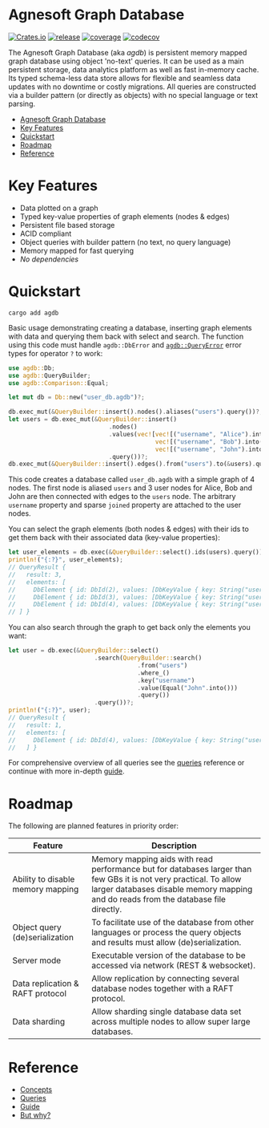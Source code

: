 # Agnesoft Graph Database

[![Crates.io](https://img.shields.io/crates/v/agdb)](https://crates.io/crates/agdb) [![release](https://github.com/agnesoft/agdb/actions/workflows/release.yaml/badge.svg)](https://github.com/agnesoft/agdb/actions/workflows/release.yaml) [![coverage](https://github.com/agnesoft/agdb/actions/workflows/coverage.yaml/badge.svg)](https://github.com/agnesoft/agdb/actions/workflows/coverage.yaml) [![codecov](https://codecov.io/gh/agnesoft/agdb/branch/main/graph/badge.svg?token=Z6YO8C3XGU)](https://codecov.io/gh/agnesoft/agdb)

The Agnesoft Graph Database (aka _agdb_) is persistent memory mapped graph database using object 'no-text' queries. It can be used as a main persistent storage, data analytics platform as well as fast in-memory cache. Its typed schema-less data store allows for flexible and seamless data updates with no downtime or costly migrations. All queries are constructed via a builder pattern (or directly as objects) with no special language or text parsing.

- [Agnesoft Graph Database](#agnesoft-graph-database)
- [Key Features](#key-features)
- [Quickstart](#quickstart)
- [Roadmap](#roadmap)
- [Reference](#reference)

# Key Features

- Data plotted on a graph
- Typed key-value properties of graph elements (nodes & edges)
- Persistent file based storage
- ACID compliant
- Object queries with builder pattern (no text, no query language)
- Memory mapped for fast querying
- _No dependencies_

# Quickstart

```
cargo add agdb
```

Basic usage demonstrating creating a database, inserting graph elements with data and querying them back with select and search. The function using this code must handle `agdb::DbError` and [`agdb::QueryError`](docs/queries.md#queryerror) error types for operator `?` to work:

```Rust
use agdb::Db;
use agdb::QueryBuilder;
use agdb::Comparison::Equal;

let mut db = Db::new("user_db.agdb")?;

db.exec_mut(&QueryBuilder::insert().nodes().aliases("users").query())?;
let users = db.exec_mut(&QueryBuilder::insert()
                            .nodes()
                            .values(vec![vec![("username", "Alice").into(), ("joined", 2023).into()],
                                         vec![("username", "Bob").into(), ("joined", 2015).into()],
                                         vec![("username", "John").into()]])
                            .query())?;
db.exec_mut(&QueryBuilder::insert().edges().from("users").to(&users).query())?;
```

This code creates a database called `user_db.agdb` with a simple graph of 4 nodes. The first node is aliased `users` and 3 user nodes for Alice, Bob and John are then connected with edges to the `users` node. The arbitrary `username` property and sparse `joined` property are attached to the user nodes.

You can select the graph elements (both nodes & edges) with their ids to get them back with their associated data (key-value properties):

```Rust
let user_elements = db.exec(&QueryBuilder::select().ids(users).query())?;
println!("{:?}", user_elements);
// QueryResult {
//   result: 3,
//   elements: [
//     DbElement { id: DbId(2), values: [DbKeyValue { key: String("username"), value: String("Alice") }, DbKeyValue { key: String("joined"), value: Int(2023) }] },
//     DbElement { id: DbId(3), values: [DbKeyValue { key: String("username"), value: String("Bob") }, DbKeyValue { key: String("joined"), value: Int(2015) }] },
//     DbElement { id: DbId(4), values: [DbKeyValue { key: String("username"), value: String("John") }] }
// ] }
```

You can also search through the graph to get back only the elements you want:

```Rust
let user = db.exec(&QueryBuilder::select()
                        .search(QueryBuilder::search()
                                    .from("users")
                                    .where_()
                                    .key("username")
                                    .value(Equal("John".into()))
                                    .query())
                        .query())?;
println!("{:?}", user);
// QueryResult {
//   result: 1,
//   elements: [
//     DbElement { id: DbId(4), values: [DbKeyValue { key: String("username"), value: String("John") }] }
//   ] }
```

For comprehensive overview of all queries see the [queries](docs/queries.md) reference or continue with more in-depth [guide](docs/guide.md).

# Roadmap

The following are planned features in priority order:

| Feature                           | Description                                                                                                                                                                                              |
| --------------------------------- | -------------------------------------------------------------------------------------------------------------------------------------------------------------------------------------------------------- |
| Ability to disable memory mapping | Memory mapping aids with read performance but for databases larger than few GBs it is not very practical. To allow larger databases disable memory mapping and do reads from the database file directly. |
| Object query (de)serialization    | To facilitate use of the database from other languages or process the query objects and results must allow (de)serialization.                                                                            |
| Server mode                       | Executable version of the database to be accessed via network (REST & websocket).                                                                                                                        |
| Data replication & RAFT protocol  | Allow replication by connecting several database nodes together with a RAFT protocol.                                                                                                                    |
| Data sharding                     | Allow sharding single database data set across multiple nodes to allow super large databases.                                                                                                            |

# Reference

- [Concepts](docs/concepts.md)
- [Queries](docs/queries.md)
- [Guide](docs/guide.md)
- [But why?](docs/but_why.md)
